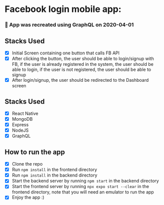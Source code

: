 # Facebook login mobile app:

### 🔴 App was recreated using GraphQL on 2020-04-01

## Stacks Used

- [x] Initial Screen containing one button that calls FB API
- [x] After clicking the button, the user should be able to login/signup with FB, if the user is already registered in the system, the user should be able to login, if the user is not registered, the user should be able to signup
- [x] After login/signup, the user should be redirected to the Dashboard screen

## Stacks Used

- [x] React Native
- [x] MongoDB
- [x] Express
- [x] NodeJS
- [x] GraphQL

## How to run the app

- [x] Clone the repo
- [x] Run `npm install` in the frontend directory
- [x] Run `npm install` in the backend directory
- [x] Start the backend server by running `npm start` in the backend directory
- [x] Start the frontend server by running `npx expo start --clear` in the frontend directory, note that you will need an emulator to run the app
- [x] Enjoy the app :)
